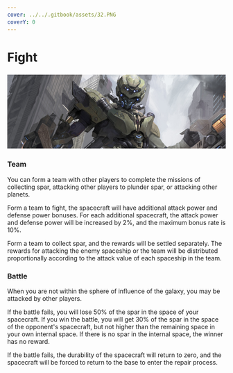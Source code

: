 ```yaml
---
cover: ../../.gitbook/assets/32.PNG
coverY: 0
---
```


# Fight

###

![](../../.gitbook/assets/38.PNG)

### Team

You can form a team with other players to complete the missions of collecting spar, attacking other players to plunder spar, or attacking other planets.

Form a team to fight, the spacecraft will have additional attack power and defense power bonuses. For each additional spacecraft, the attack power and defense power will be increased by 2%, and the maximum bonus rate is 10%.

Form a team to collect spar, and the rewards will be settled separately. The rewards for attacking the enemy spaceship or the team will be distributed proportionally according to the attack value of each spaceship in the team.

### Battle

When you are not within the sphere of influence of the galaxy, you may be attacked by other players.

If the battle fails, you will lose 50% of the spar in the space of your spacecraft. If you win the battle, you will get 30% of the spar in the space of the opponent's spacecraft, but not higher than the remaining space in your own internal space. If there is no spar in the internal space, the winner has no reward.

If the battle fails, the durability of the spacecraft will return to zero, and the spacecraft will be forced to return to the base to enter the repair process.
